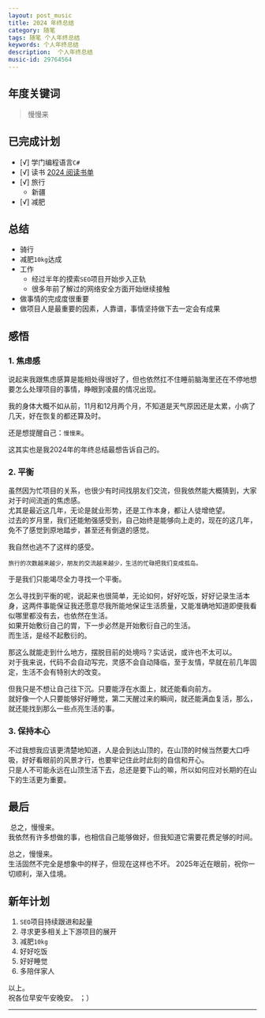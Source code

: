 ```yaml
---
layout: post_music  
title: 2024 年终总结
category: 随笔  
tags: 随笔 个人年终总结  	
keywords: 个人年终总结 
description:  个人年终总结 
music-id: 29764564
---
```


## 年度关键词

> 慢慢来

## 已完成计划

- [√] 学门编程语言`C#`
- [√] 读书 [2024 阅读书单](/2024/12/31/Book-List-2024)
- [√] 旅行
  - 新疆
- [√] 减肥

## 总结

- 骑行
- 减肥`10kg`达成
- 工作
  - 经过半年的摸索`SEO`项目开始步入正轨
  - 很多年前了解过的网络安全方面开始继续接触
- 做事情的完成度很重要
- 做项目人是最重要的因素，人靠谱，事情坚持做下去一定会有成果

## 感悟

### 1. 焦虑感

  说起来我跟焦虑感算是能相处得很好了，但也依然扛不住睡前脑海里还在不停地想要怎么处理项目的事情，睁眼到凌晨的情况出现。

  我的身体大概不如从前，11月和12月两个月，不知道是天气原因还是太累，小病了几天，好在恢复的都还算及时。

  还是想提醒自己：`慢慢来`。

  这其实也是我2024年的年终总结最想告诉自己的。

### 2. 平衡

  虽然因为忙项目的关系，也很少有时间找朋友们交流，但我依然能大概猜到，大家对于时间流逝的焦虑感。  
  尤其是最近这几年，无论是就业形势，还是工作本身，都让人徒增绝望。  
  过去的岁月里，我们还能勉强感受到，自己始终是能够向上走的，现在的这几年，免不了感觉到原地踏步，甚至还有倒退的感觉。  

  我自然也逃不了这样的感受。  

  `旅行的次数越来越少，朋友的交流越来越少，生活的忙碌把我们变成孤岛。`

  于是我们只能竭尽全力寻找一个平衡。  

  怎么寻找到平衡的呢，说起来也很简单，无论如何，好好吃饭，好好记录生活本身，这两件事能保证我还愿意尽我所能地保证生活质量，又能准确地知道即便我看似哪里都没有去，也依然在生活。  
  如果开始敷衍自己的胃，下一步必然是开始敷衍自己的生活。  
  而生活，是经不起敷衍的。  

  那这么就能走到什么地方，摆脱目前的处境吗？实话说，或许也不太可以。  
  对于我来说，代码不会自动写完，灵感不会自动降临，至于友情，早就在前几年固定，生活不会有特别大的改变。  
  
  但我只是不想让自己往下沉。只要能浮在水面上，就还能看向前方。  
  就好像一个人只要能够好好睡觉，第二天醒过来的瞬间，就还能满血复活，那么，就还能找到那么一些点亮生活的事。

### 3. 保持本心

  不过我想我应该更清楚地知道，人是会到达山顶的，在山顶的时候当然要大口呼吸，好好看眼前的风景才行，也要牢记住此时此刻的自信和开心。  
  只是人不可能永远在山顶生活下去，总还是要下山的嘛，所以如何应对长期的在山下的生活更为重要。

## 最后

   总之，慢慢来。  
   我依然有许多想做的事，也相信自己能够做好，但我知道它需要花费足够的时间。

   总之，慢慢来。  
   生活固然不完全是想象中的样子，但现在这样也不坏。 2025年近在眼前，祝你一切顺利，渐入佳境。

## 新年计划

  1. `SEO`项目持续跟进和起量
  2. 寻求更多相关上下游项目的展开
  3. 减肥`10kg`
  4. 好好吃饭
  5. 好好睡觉
  6. 多陪伴家人
  
  以上。  
  祝各位早安午安晚安。
  ；）

---
